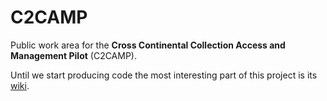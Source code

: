 # C2CAMP
Public work area for the **Cross Continental Collection Access and Management Pilot** (C2CAMP).

Until we start producing code the most interesting part of this project is its [wiki](https://github.com/c2camp/core/wiki).
